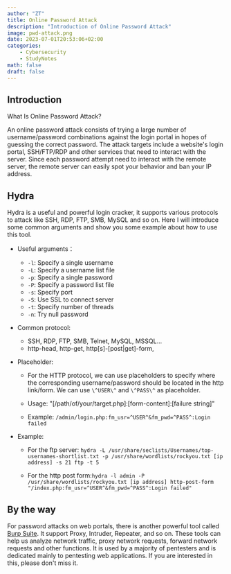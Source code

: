 ```yaml
---
author: "ZT"
title: Online Password Attack
description: "Introduction of Online Password Attack"
image: pwd-attack.png
date: 2023-07-01T20:53:06+02:00
categories:
    - Cybersecurity
    - StudyNotes
math: false
draft: false
---
```


## Introduction

What Is Online Password Attack? 

An online password attack consists of trying a large number of username/password combinations against the login portal in hopes of guessing the correct password. The attack targets include a website's login portal, SSH/FTP/RDP and other services that need to interact with the server. Since each password attempt need to interact with the remote server, the remote server can easily spot your behavior and ban your IP address.



## Hydra

Hydra is a useful and powerful login cracker, it supports various protocols to attack like SSH, RDP, FTP, SMB, MySQL and so on. Here I will introduce some common arguments and show you some example about how to use this tool.

- Useful arguments：
  - `-l`: Specify a single username
  - `-L`: Specify a username list file
  - `-p`: Specify a single password
  - `-P`: Specify a password list file
  - `-s`: Specify port
  - `-S`: Use SSL to connect server
  - `-t`: Specify number of threads
  - `-n`: Try null password
  
- Common protocol:
  - SSH, RDP, FTP, SMB, Telnet, MySQL, MSSQL...
  - http-head, http-get, http[s]-[post|get]-form, 

- Placeholder:
  - For the HTTP protocol, we can use placeholders to specify where the corresponding username/password should be located in the http link/form. We can use `\^USER\^` and `\^PASS\^` as placeholder.

  - Usage: "[/path/of/your/target.php]:[form-content]:[failure string]" 

  - Example: `/admin/login.php:fm_usr=^USER^&fm_pwd=^PASS^:Login failed`

- Example:
  - For the ftp server: `hydra -L /usr/share/seclists/Usernames/top-usernames-shortlist.txt -p /usr/share/wordlists/rockyou.txt [ip address] -s 21 ftp -t 5 `

  - For the http post form:`hydra -l admin -P /usr/share/wordlists/rockyou.txt [ip address] http-post-form "/index.php:fm_usr=^USER^&fm_pwd=^PASS^:Login failed"`




## By the way

For password attacks on web portals, there is another powerful tool called [Burp Suite](https://portswigger.net/burp). It support Proxy, Intruder, Repeater, and so on. These tools can help us analyze network traffic, proxy network requests, forward network requests and other functions. It is used by a majority of pentesters and is dedicated mainly to pentesting web applications. If you are interested in this, please don't miss it.

